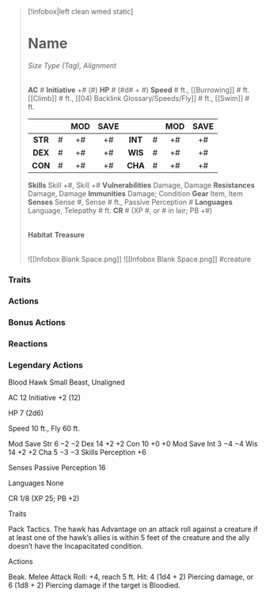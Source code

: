 > [!infobox|left clean wmed static]
> # Name
> *Size Type (Tag), Alignment*
> 
> | |
> | - |
> **AC** # **Initiative** +# (#)
> **HP** # (#d# + #)
> **Speed** # ft., [[Burrowing]] # ft. [[Climb]] # ft., [[04) Backlink Glossary/Speeds/Fly]] # ft., [[Swim]] # ft.
> 
> | | | MOD | SAVE | | | MOD | SAVE |
> | :-: | :-: | :-: | :-: | :-: | :-: | :-: | :-: |
> | **STR** | # | +# | +# | **INT** | # | +# | +# | 
> | **DEX** | # | +# | +# | **WIS** | # | +# | +# |
> | **CON** | # | +# | +# | **CHA** | # | +# | +# |
> **Skills** Skill +#, Skill +#
> **Vulnerabilities** Damage, Damage
> **Resistances** Damage, Damage
> **Immunities** Damage; Condition
> **Gear** Item, Item
> **Senses** Sense #, Sense # ft., Passive Perception #
> **Languages** Language, Telepathy # ft.
> **CR** # (XP #, or # in lair; PB +#)
>
> | |
> | - |
> **Habitat**
> **Treasure**
> 
> | |
> | - |
> ![[Infobox Blank Space.png]]
> ![[Infobox Blank Space.png]]
> #creature 


### Traits
### Actions
### Bonus Actions
### Reactions
### Legendary Actions
Blood Hawk
Small Beast, Unaligned

AC 12 Initiative +2 (12)

HP 7 (2d6)

Speed 10 ft., Fly 60 ft.

Mod	Save
Str	6	−2	−2
Dex	14	+2	+2
Con	10	+0	+0
Mod	Save
Int	3	−4	−4
Wis	14	+2	+2
Cha	5	−3	−3
Skills Perception +6

Senses Passive Perception 16

Languages None

CR 1/8 (XP 25; PB +2)

Traits

Pack Tactics. The hawk has Advantage on an attack roll against a creature if at least one of the hawk’s allies is within 5 feet of the creature and the ally doesn’t have the Incapacitated condition.

Actions

Beak. Melee Attack Roll: +4, reach 5 ft. Hit: 4 (1d4 + 2) Piercing damage, or 6 (1d8 + 2) Piercing damage if the target is Bloodied.